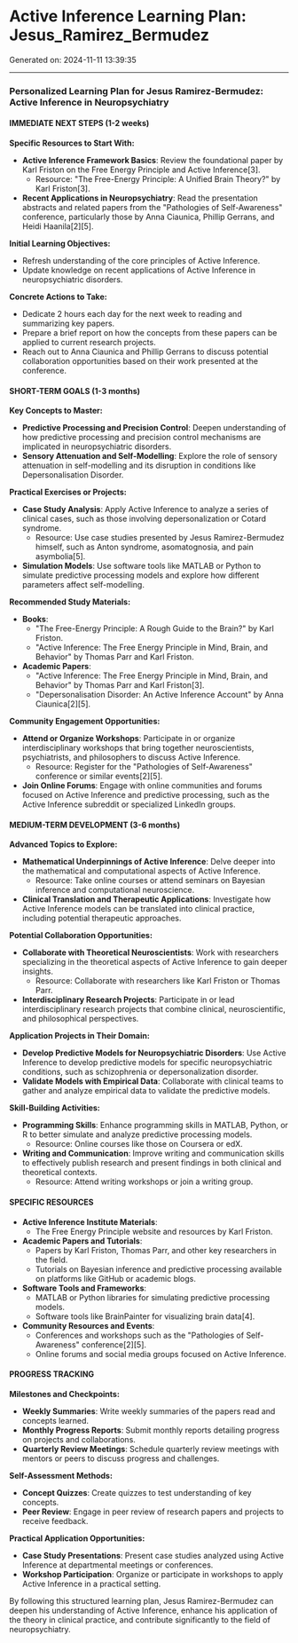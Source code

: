 # Active Inference Learning Plan: Jesus_Ramirez_Bermudez

Generated on: 2024-11-11 13:39:35

---

### Personalized Learning Plan for Jesus Ramirez-Bermudez: Active Inference in Neuropsychiatry

#### IMMEDIATE NEXT STEPS (1-2 weeks)

**Specific Resources to Start With:**
- **Active Inference Framework Basics**: Review the foundational paper by Karl Friston on the Free Energy Principle and Active Inference[3].
  - Resource: "The Free-Energy Principle: A Unified Brain Theory?" by Karl Friston[3].
- **Recent Applications in Neuropsychiatry**: Read the presentation abstracts and related papers from the "Pathologies of Self-Awareness" conference, particularly those by Anna Ciaunica, Phillip Gerrans, and Heidi Haanila[2][5].

**Initial Learning Objectives:**
- Refresh understanding of the core principles of Active Inference.
- Update knowledge on recent applications of Active Inference in neuropsychiatric disorders.

**Concrete Actions to Take:**
- Dedicate 2 hours each day for the next week to reading and summarizing key papers.
- Prepare a brief report on how the concepts from these papers can be applied to current research projects.
- Reach out to Anna Ciaunica and Phillip Gerrans to discuss potential collaboration opportunities based on their work presented at the conference.

#### SHORT-TERM GOALS (1-3 months)

**Key Concepts to Master:**
- **Predictive Processing and Precision Control**: Deepen understanding of how predictive processing and precision control mechanisms are implicated in neuropsychiatric disorders.
- **Sensory Attenuation and Self-Modelling**: Explore the role of sensory attenuation in self-modelling and its disruption in conditions like Depersonalisation Disorder.

**Practical Exercises or Projects:**
- **Case Study Analysis**: Apply Active Inference to analyze a series of clinical cases, such as those involving depersonalization or Cotard syndrome.
  - Resource: Use case studies presented by Jesus Ramirez-Bermudez himself, such as Anton syndrome, asomatognosia, and pain asymbolia[5].
- **Simulation Models**: Use software tools like MATLAB or Python to simulate predictive processing models and explore how different parameters affect self-modelling.

**Recommended Study Materials:**
- **Books**:
  - "The Free-Energy Principle: A Rough Guide to the Brain?" by Karl Friston.
  - "Active Inference: The Free Energy Principle in Mind, Brain, and Behavior" by Thomas Parr and Karl Friston.
- **Academic Papers**:
  - "Active Inference: The Free Energy Principle in Mind, Brain, and Behavior" by Thomas Parr and Karl Friston[3].
  - "Depersonalisation Disorder: An Active Inference Account" by Anna Ciaunica[2][5].

**Community Engagement Opportunities:**
- **Attend or Organize Workshops**: Participate in or organize interdisciplinary workshops that bring together neuroscientists, psychiatrists, and philosophers to discuss Active Inference.
  - Resource: Register for the "Pathologies of Self-Awareness" conference or similar events[2][5].
- **Join Online Forums**: Engage with online communities and forums focused on Active Inference and predictive processing, such as the Active Inference subreddit or specialized LinkedIn groups.

#### MEDIUM-TERM DEVELOPMENT (3-6 months)

**Advanced Topics to Explore:**
- **Mathematical Underpinnings of Active Inference**: Delve deeper into the mathematical and computational aspects of Active Inference.
  - Resource: Take online courses or attend seminars on Bayesian inference and computational neuroscience.
- **Clinical Translation and Therapeutic Applications**: Investigate how Active Inference models can be translated into clinical practice, including potential therapeutic approaches.

**Potential Collaboration Opportunities:**
- **Collaborate with Theoretical Neuroscientists**: Work with researchers specializing in the theoretical aspects of Active Inference to gain deeper insights.
  - Resource: Collaborate with researchers like Karl Friston or Thomas Parr.
- **Interdisciplinary Research Projects**: Participate in or lead interdisciplinary research projects that combine clinical, neuroscientific, and philosophical perspectives.

**Application Projects in Their Domain:**
- **Develop Predictive Models for Neuropsychiatric Disorders**: Use Active Inference to develop predictive models for specific neuropsychiatric conditions, such as schizophrenia or depersonalization disorder.
- **Validate Models with Empirical Data**: Collaborate with clinical teams to gather and analyze empirical data to validate the predictive models.

**Skill-Building Activities:**
- **Programming Skills**: Enhance programming skills in MATLAB, Python, or R to better simulate and analyze predictive processing models.
  - Resource: Online courses like those on Coursera or edX.
- **Writing and Communication**: Improve writing and communication skills to effectively publish research and present findings in both clinical and theoretical contexts.
  - Resource: Attend writing workshops or join a writing group.

#### SPECIFIC RESOURCES

- **Active Inference Institute Materials**:
  - The Free Energy Principle website and resources by Karl Friston.
- **Academic Papers and Tutorials**:
  - Papers by Karl Friston, Thomas Parr, and other key researchers in the field.
  - Tutorials on Bayesian inference and predictive processing available on platforms like GitHub or academic blogs.
- **Software Tools and Frameworks**:
  - MATLAB or Python libraries for simulating predictive processing models.
  - Software tools like BrainPainter for visualizing brain data[4].
- **Community Resources and Events**:
  - Conferences and workshops such as the "Pathologies of Self-Awareness" conference[2][5].
  - Online forums and social media groups focused on Active Inference.

#### PROGRESS TRACKING

**Milestones and Checkpoints:**
- **Weekly Summaries**: Write weekly summaries of the papers read and concepts learned.
- **Monthly Progress Reports**: Submit monthly reports detailing progress on projects and collaborations.
- **Quarterly Review Meetings**: Schedule quarterly review meetings with mentors or peers to discuss progress and challenges.

**Self-Assessment Methods:**
- **Concept Quizzes**: Create quizzes to test understanding of key concepts.
- **Peer Review**: Engage in peer review of research papers and projects to receive feedback.

**Practical Application Opportunities:**
- **Case Study Presentations**: Present case studies analyzed using Active Inference at departmental meetings or conferences.
- **Workshop Participation**: Organize or participate in workshops to apply Active Inference in a practical setting.

By following this structured learning plan, Jesus Ramirez-Bermudez can deepen his understanding of Active Inference, enhance his application of the theory in clinical practice, and contribute significantly to the field of neuropsychiatry.